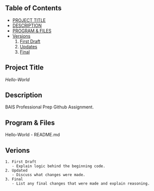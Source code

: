 ## Table of Contents
- [PROJECT TITLE](#Project-Title)
- [DESCRIPTION](#Description) 
- [PROGRAM & FILES](#Program-&-Files) 
- [Versions](#Versions)
    1. [First Draft](#First-Draft)
    2. [Updates](#Updated)
    3. [Final](#Final)

## Project Title 
*Hello-World*  

## Description 
BAIS Professional Prep Github Assignment. 

## Program & Files
Hello-World
    - README.md

## Verions
    1. First Draft
       - Explain logic behind the beginning code. 
    2. Updated
       - Discuss what changes were made. 
    3. Final
       - List any final changes that were made and explain reasoning. 

